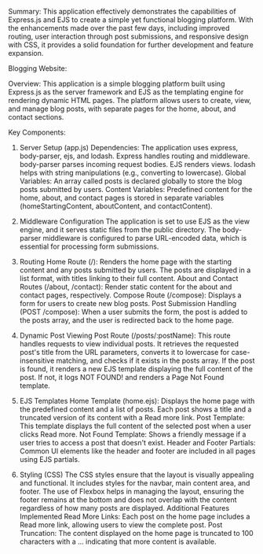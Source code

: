 Summary: This application effectively demonstrates the capabilities of Express.js and EJS to create a simple yet functional blogging platform. With the enhancements made over the past few days, including improved routing, user interaction through post submissions, and responsive design with CSS, it provides a solid foundation for further development and feature expansion. 

Blogging Website:

Overview: This application is a simple blogging platform built using Express.js as the server framework and EJS as the templating engine for rendering dynamic HTML pages. The platform allows users to create, view, and manage blog posts, with separate pages for the home, about, and contact sections.

Key Components:
1. Server Setup (app.js)
Dependencies: The application uses express, body-parser, ejs, and lodash.
Express handles routing and middleware.
body-parser parses incoming request bodies.
EJS renders views.
lodash helps with string manipulations (e.g., converting to lowercase).
Global Variables: An array called posts is declared globally to store the blog posts submitted by users.
Content Variables: Predefined content for the home, about, and contact pages is stored in separate variables (homeStartingContent, aboutContent, and contactContent).

2. Middleware Configuration
The application is set to use EJS as the view engine, and it serves static files from the public directory.
The body-parser middleware is configured to parse URL-encoded data, which is essential for processing form submissions.

3. Routing
Home Route (/): Renders the home page with the starting content and any posts submitted by users. The posts are displayed in a list format, with titles linking to their full content.
About and Contact Routes (/about, /contact): Render static content for the about and contact pages, respectively.
Compose Route (/compose): Displays a form for users to create new blog posts.
Post Submission Handling (POST /compose): When a user submits the form, the post is added to the posts array, and the user is redirected back to the home page.

4. Dynamic Post Viewing
Post Route (/posts/:postName): This route handles requests to view individual posts. It retrieves the requested post's title from the URL parameters, converts it to lowercase for case-insensitive matching, and checks if it exists in the posts array.
If the post is found, it renders a new EJS template displaying the full content of the post. If not, it logs NOT FOUND! and renders a Page Not Found template.

5. EJS Templates
Home Template (home.ejs): Displays the home page with the predefined content and a list of posts. Each post shows a title and a truncated version of its content with a Read
more link.
Post Template: This template displays the full content of the selected post when a user clicks Read
more.
Not Found Template: Shows a friendly message if a user tries to access a post that doesn't exist.
Header and Footer Partials: Common UI elements like the header and footer are included in all pages using EJS partials.

6. Styling (CSS)
The CSS styles ensure that the layout is visually appealing and functional. It includes styles for the navbar, main content area, and footer.
The use of Flexbox helps in managing the layout, ensuring the footer remains at the bottom and does not overlap with the content regardless of how many posts are displayed.
Additional Features Implemented
Read More Links: Each post on the home page includes a Read
more link, allowing users to view the complete post.
Post Truncation: The content displayed on the home page is truncated to 100 characters with a ... indicating that more content is available.

